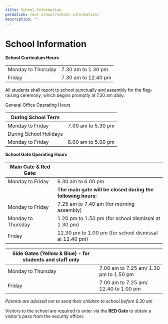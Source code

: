 ```yaml
---
title: School Information
permalink: /our-school/school-information/
description: ""
---
```

# **School Information**

**School Curriculum Hours**

|  |  | 
| -------- | -------- | 
| Monday to Thursday   | 7.30 am to 1.30 pm    | 
|Friday|7.30 am to 12.40 pm|

All students shall report to school punctually and assembly for the flag-raising ceremony, which begins promptly at 7.30 am daily. 

General Office Operating Hours

| During School Term |  | 
| -------- | -------- | 
| Monday to Friday    | 7.00 am to 5.30 pm  | 
| During School Holidays |  | 
| Monday to Friday    | 8.00 am to 5.00 pm  | 






**School Gate Operating Hours**

| **Main Gate & Red Gate:** | |
| -------- | -------- | 
| Monday to Friday    | 6.30 am to 6.00 pm     | 
||**The main gate will be closed during the following hours:**||
|Monday to Friday|7.25 am to 7.40 am (for morning assembly)
|Monday to Thursday| 1.20 pm to 1.50 pm (for school dismissal at 1.30 pm)
|Friday|12.30 pm to 1.00 pm (for school dismissal at 12.40 pm)

|Side Gates (Yellow & Blue) - for students and staff only||
| -------- | -------- | 
|Monday to Thursday| 7.00 am to 7.25 am/ 1.30 pm to 1.50 pm|
|Friday| 7.00 am to 7.25 am/ 12.40 to 1.00 pm|

*Parents are advised not to send their children to school before 6.30 am*

Visitors to the school are required to enter via the <b>RED Gate</b> to obtain a visitor’s pass from the security officer.